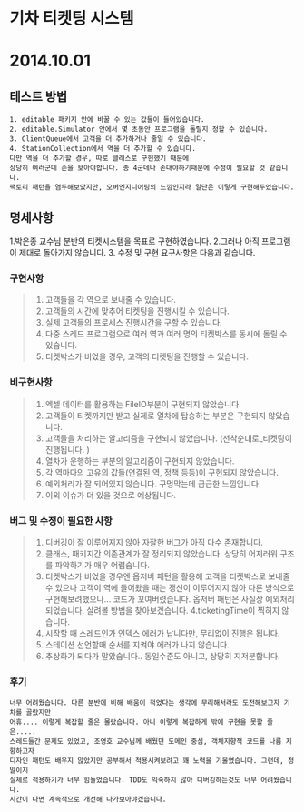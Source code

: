 

# 기차 티켓팅 시스템

# 2014.10.01

## 테스트 방법

    1. editable 패키지 안에 바꿀 수 있는 값들이 들어있습니다. 
    2. editable.Simulator 안에서 몇 초동안 프로그램을 돌릴지 정할 수 있습니다.
    3. ClientQueue에서 고객을 더 추가하거나 줄일 수 있습니다.
    4. StationCollection에서 역을 더 추가할 수 있습니다. 
    다만 역을 더 추가할 경우, 따로 클래스로 구현했기 때문에 
    상당히 여러군데 손을 보아야합니다. 총 4군데나 손대야하기때문에 수정이 필요할 것 같습니다. 
    팩토리 패턴을 염두해보았지만, 오버엔지니어링의 느낌인지라 일단은 이렇게 구현해두었습니다. 



## 명세사항

 1.박은종 교수님 분반의 티켓시스템을 목표로 구현하였습니다.
 2.그러나 아직 프로그램이 제대로 돌아가지 않습니다. 
 3. 수정 및 구현 요구사항은 다음과 같습니다.

### 구현사항

> 1. 고객들을 각 역으로 보내줄 수 있습니다. 
> 2. 고객들의 시간에 맞추어 티켓팅을 진행시킬 수 있습니다. 
> 3. 실제 고객들의 프로세스 진행시간을 구할 수 있습니다. 
> 4. 다중 스레드 프로그램으로 여러 역과 여러 명의 티켓박스를 동시에 돌릴 수 있습니다. 
> 5. 티켓박스가 비었을 경우, 고객의 티켓팅을 진행할 수 있습니다.

    
### 비구현사항

> 1. 엑셀 데이터를 활용하는 FileIO부분이 구현되지 않았습니다.
> 2. 고객들이 티켓까지만 받고 실제로 열차에 탑승하는 부분은 구현되지 않았습니다. 
> 3. 고객들을 처리하는 알고리즘을 구현되지 않았습니다. (선착순대로_티켓팅이 진행됩니다. )
> 4. 열차가 운행하는 부분의 알고리즘이 구현되지 않았습니다.
> 5. 각 역마다의 고유의 값들(연결된 역, 정책 등등)이 구현되지 않았습니다.
> 6. 예외처리가 잘 되어있지 않습니다. 구멍막는데 급급한 느낌입니다.
> 7. 이외 이슈가 더 있을 것으로 예상됩니다. 

### 버그 및 수정이 필요한 사항

> 1. 디버깅이 잘 이루어지지 않아 자잘한 버그가 아직 다수 존재합니다. 
> 2. 클래스, 패키지간 의존관계가 잘 정리되지 않았습니다. 
> 상당히 어지러워 구조를 파악하기가 매우 어렵습니다. 
> 3. 티켓박스가 비었을 경우엔 옵저버 패턴을 활용해 고객을 티켓박스로 보내줄 수 있으나 고객이 역에 
> 들어왔을 때는 갱신이 이루어지지 않아 다른 방식으로 구현해보려했으나... 코드가 꼬여버렸습니다. 
> 옵저버 패턴은 사실상 예외처리 되었습니다. 살려볼 방법을 찾아보겠습니다.
> 4.ticketingTime이 찍히지 않습니다. 
> 5. 시작할 때 스레드인가 인덱스 에러가 납니다만, 무리없이 진행은 됩니다.
> 6. 스테이션 선언할때 순서를 지켜야 에러가 나지 않습니다.
> 7. 추상화가 되다가 말았습니다.. 동일수준도 아니고, 상당히 지저분합니다. 

### 후기

    너무 어려웠습니다. 다른 분반에 비해 배움이 적었다는 생각에 무리해서라도 도전해보고자 기차를 골랐지만
    어휴.... 이렇게 복잡할 줄은 몰랐습니다. 아니 이렇게 복잡하게 밖에 구현을 못할 줄은.....
    스레드들간 문제도 있었고, 조영호 교수님께 배웠던 도메인 중심, 객체지향적 코드를 나름 지향하고자 
    디자인 패턴도 배우지 않았지만 공부해서 적용시켜보려고 꽤 노력을 기울였습니다. 그런데, 정말이지 
    실제로 적용하기가 너무 힘들었습니다. TDD도 익숙하지 않아 디버깅하는것도 너무 어려웠습니다.
    시간이 나면 계속적으로 개선해 나가보아야겠습니다. 

